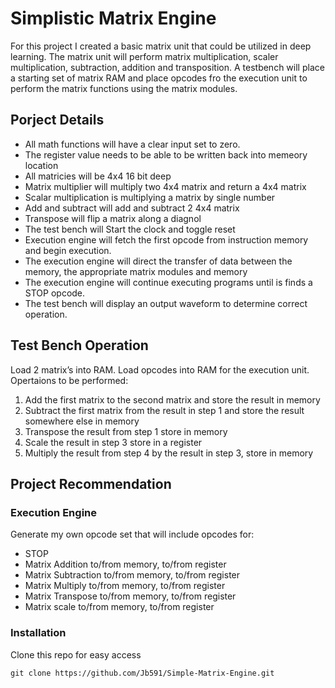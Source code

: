 # Simplistic Matrix Engine

For this project I created a basic matrix unit that could be utilized in deep learning. The matrix unit  will perform matrix multiplication, scaler multiplication, subtraction, addition and transposition. A testbench will place a starting set of matrix RAM and place opcodes fro the execution unit to perform the matrix functions using the matrix modules.

## Porject Details

* All math functions will have a clear input set to zero.
* The register value needs to be able to be written back into memeory location
* All matricies will be 4x4 16 bit deep
* Matrix multiplier will multiply two 4x4 matrix and return a 4x4 matrix
* Scalar multiplication is multiplying a matrix by single number
* Add and subtract will add and subtract 2 4x4 matrix
* Transpose will flip a matrix along a diagnol
* The test bench will Start the clock and toggle reset
* Execution engine will fetch the first opcode from instruction memory and begin execution.
* The execution engine will direct the transfer of data between the memory, the appropriate matrix modules and memory
* The execution engine will continue executing programs until is finds a STOP opcode.
* The test bench will display an output waveform to determine correct operation.

## Test Bench Operation

Load 2 matrix’s into RAM. Load opcodes into RAM for the execution unit.
Opertaions to be performed:

1. Add the first matrix to the second matrix and store the result in memory
2. Subtract the first matrix from the result in step 1 and store the result somewhere else in memory
3. Transpose the result from step 1 store in memory
4. Scale the result in step 3 store in a register
5. Multiply the result from step 4 by the result in step 3, store in memory

## Project Recommendation

### **Execution Engine**

Generate my own opcode set that will include opcodes for:

* STOP
* Matrix Addition to/from memory, to/from register
* Matrix Subtraction to/from memory, to/from register
* Matrix Multiply to/from memory, to/from register
* Matrix Transpose to/from memory, to/from register
* Matrix scale  to/from memory, to/from register

### Installation

Clone this repo for easy access

`git clone https://github.com/Jb591/Simple-Matrix-Engine.git`
